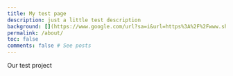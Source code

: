 ```yaml
---
title: My test page
description: just a little test description
background: [](https://www.google.com/url?sa=i&url=https%3A%2F%2Fwww.shutterstock.com%2Fexplore%2Froyalty-free-images&psig=AOvVaw1TU-L2EiJnLwpDv_rZiY3E&ust=1666429125434000&source=images&cd=vfe&ved=0CA0QjRxqFwoTCMCP0bP68PoCFQAAAAAdAAAAABAD)
permalink: /about/
toc: false
comments: false # See posts
---
```


Our test project
